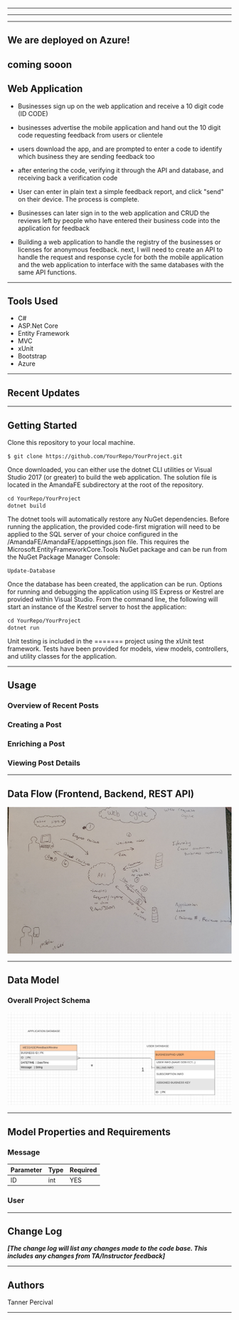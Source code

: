 
---------------------------------
---------------------------------


---------------------------------
## We are deployed on Azure!

coming sooon
---------------------------------
## Web Application
- Businesses sign up on the web application and receive a 10 digit code (ID CODE)
- businesses advertise the mobile application and hand out the 10 digit code requesting feedback from users or clientele
- users download the app, and are prompted to enter a code to identify which business they are sending feedback too
- after entering the code, verifying it through the API and database, and receiving back a verification code
- User can enter in plain text a simple feedback report, and click "send" on their device. The process is complete.

- Businesses can later sign in to the web application and CRUD the reviews left by people who have entered their business code into the application for feedback


- Building a web application to handle the registry of the businesses or licenses for anonymous feedback. next, I will need to create an API to handle the request and response cycle for both the mobile application and the web application to interface with the same databases with the same API functions.


---------------------------------

## Tools Used


- C#
- ASP.Net Core
- Entity Framework
- MVC
- xUnit
- Bootstrap
- Azure


---------------------------------

## Recent Updates




---------------------------

## Getting Started

Clone this repository to your local machine.
```
$ git clone https://github.com/YourRepo/YourProject.git
```
Once downloaded, you can either use the dotnet CLI utilities or Visual Studio 2017 (or greater) to build the web application. The solution file is located in the AmandaFE subdirectory at the root of the repository.
```
cd YourRepo/YourProject
dotnet build
```
The dotnet tools will automatically restore any NuGet dependencies. Before running the application, the provided code-first migration will need to be applied to the SQL server of your choice configured in the /AmandaFE/AmandaFE/appsettings.json file. This requires the Microsoft.EntityFrameworkCore.Tools NuGet package and can be run from the NuGet Package Manager Console:
```
Update-Database
```
Once the database has been created, the application can be run. Options for running and debugging the application using IIS Express or Kestrel are provided within Visual Studio. From the command line, the following will start an instance of the Kestrel server to host the application:
```
cd YourRepo/YourProject
dotnet run
```
Unit testing is included in the ======= project using the xUnit test framework. Tests have been provided for models, view models, controllers, and utility classes for the application.

---------------------------------

## Usage


### Overview of Recent Posts


### Creating a Post


### Enriching a Post


### Viewing Post Details


---------------------------
## Data Flow (Frontend, Backend, REST API)
![Web flow](Web-flow.JPG)



---------------------------
## Data Model

### Overall Project Schema
![Design](ERD-Feedback.JPG)



---------------------------
## Model Properties and Requirements

### Message

| Parameter | Type | Required |
| --- | --- | --- |
| ID  | int | YES |



### User


---------------------------

## Change Log
***[The change log will list any changes made to the code base. This includes any changes from TA/Instructor feedback]***


------------------------------

## Authors
Tanner Percival

------------------------------

